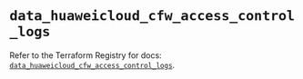 # `data_huaweicloud_cfw_access_control_logs`

Refer to the Terraform Registry for docs: [`data_huaweicloud_cfw_access_control_logs`](https://registry.terraform.io/providers/huaweicloud/huaweicloud/1.71.1/docs/data-sources/cfw_access_control_logs).

